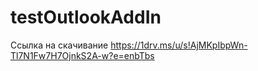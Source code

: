 # testOutlookAddIn


Ссылка на скачивание https://1drv.ms/u/s!AjMKpIbpWn-Tl7N1Fw7H7OjnkS2A-w?e=enbTbs

